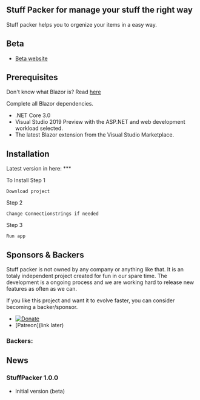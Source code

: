 ## Stuff Packer for manage your stuff the right way

Stuff packer helps you to orgenize your items in a easy way.

## Beta
- [Beta website](https://stuffpackerprod.azurewebsites.net)

## Prerequisites

Don't know what Blazor is? Read [here](https://github.com/aspnet/Blazor)

Complete all Blazor dependencies.

- .NET Core 3.0
- Visual Studio 2019 Preview with the ASP.NET and web development workload selected.
- The latest Blazor extension from the Visual Studio Marketplace.

## Installation 

Latest version in here:  ***

To Install
Step 1

```
Download project
```
Step 2 
```
Change Connectionstrings if needed 
```
Step 3 
```
Run app
```

## Sponsors & Backers
Stuff packer is not owned by any company or anything like that.
It is an totaly independent project created for fun in our spare time.
The development is a ongoing process and we are working hard to release new features as often as we can.

If you like this project and want it to evolve faster, you can consider becoming a backer/sponsor.
- [![Donate](https://img.shields.io/badge/Donate-PayPal-green.svg)](https://www.paypal.com/cgi-bin/webscr?cmd=_s-xclick&hosted_button_id=JYFE8G5THVXRY&source=url)
- [Patreon](link later)

### Backers:

## News

### StuffPacker 1.0.0
- Initial version (beta)
